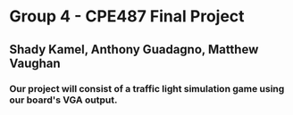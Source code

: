 # Group 4 - CPE487 Final Project
## Shady Kamel, Anthony Guadagno, Matthew Vaughan
### Our project will consist of a traffic light simulation game using our board's VGA output. 
